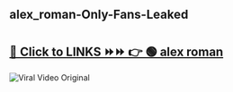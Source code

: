 
 ## alex_roman-Only-Fans-Leaked

# <h2><a href="https://clipsfans.com/alex_roman&ref=git">🔗 Click to LINKS ⏩⏩ 👉 🟢 alex roman </a></h2>

<a href="https://clipsfans.com/alex_roman&ref=git" rel="nofollow" data-target="animated-image.originalLink"><img src="https://i.ibb.co.com/xMMVF88/686577567.gif" alt="Viral Video Original" style="max-width: 100%; display: inline-block;" data-target="animated-image.originalImage"></a>
